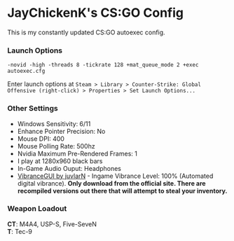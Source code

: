 # JayChickenK's CS:GO Config

This is my constantly updated CS:GO autoexec config.

### Launch Options
```
-novid -high -threads 8 -tickrate 128 +mat_queue_mode 2 +exec autoexec.cfg
```
Enter launch options at `Steam > Library > Counter-Strike: Global Offensive (right-click) > Properties > Set Launch Options...`

### Other Settings
+ Windows Sensitivity: 6/11  
+ Enhance Pointer Precision: No  
+ Mouse DPI: 400 
+ Mouse Polling Rate: 500hz  
+ Nvidia Maximum Pre-Rendered Frames: 1  
+ I play at 1280x960 black bars
+ In-Game Audio Ouput: Headphones  
+ [VibranceGUI by juvlarN](http://vibrancegui.com/) - Ingame Vibrance Level: 100% (Automated digital vibrance). **Only download from the official site. There are recompiled versions out there that will attempt to steal your inventory.** 

### Weapon Loadout

**CT**: M4A4, USP-S, Five-SeveN <br>
**T**: Tec-9
